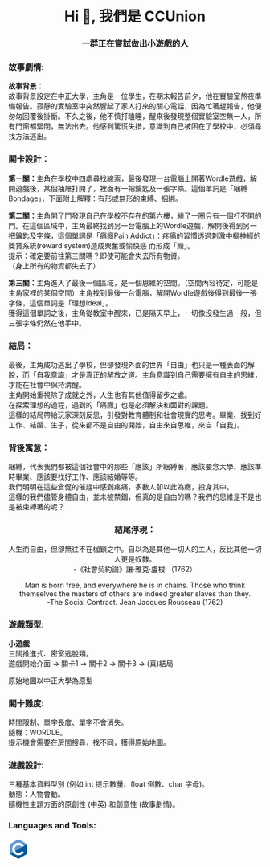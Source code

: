 <!DOCTYPE html>
<html lang="zh-Hant">
<head>
    <meta charset="UTF-8">
    <meta name="viewport" content="width=device-width, initial-scale=1.0">
    <title>CCUnion 小遊戲介紹</title>
</head>
<body>

<h1 align="center">Hi 👋, 我們是 CCUnion</h1>
<h3 align="center">一群正在嘗試做出小遊戲的人</h3>

<h3 align="left">故事劇情:</h3>
<p align="left">
    <strong>故事背景：</strong><br>
    故事背景設定在中正大學，主角是一位學生，在期末報告前夕，他在實驗室熬夜準備報告。寂靜的實驗室中突然響起了家人打來的關心電話，因為忙著趕報告，他便匆匆回覆後掛斷。不久之後，他不慎打瞌睡，醒來後發現整個實驗室空無一人，所有門窗都緊閉，無法出去。他感到驚慌失措，意識到自己被困在了學校中，必須尋找方法逃出。
</p>

<h3 align="left">關卡設計：</h3>
<p align="left">
    <strong>第一關：</strong>主角在學校中四處尋找線索，最後發現一台電腦上開著Wordle遊戲，解開遊戲後，某個抽屜打開了，裡面有一把鑰匙及一張字條。這個單詞是「綑縛Bondage」，下面附上解釋：有形或無形的束縛、捆綁。
</p>
<p align="left">
    <strong>第二關：</strong>主角開了門發現自己在學校不存在的第六樓，繞了一圈只有一個打不開的門。在這個區域中，主角最終找到另一台電腦上的Wordle遊戲，解開後得到另一把鑰匙及字條，這個單詞是「痛癮Pain Addict」：疼痛的習慣透過刺激中樞神經的獎賞系統(reward system)造成興奮或愉快感 而形成「癮」。<br>
    提示：確定要前往第三關嗎？即使可能會失去所有物資。<br>
    （身上所有的物資都失去了）
</p>
<p align="left">
    <strong>第三關：</strong>主角進入了最後一個區域，是一個思維的空間。（空間內容待定，可能是主角家裡的某個空間）主角找到最後一台電腦，解開Wordle遊戲後得到最後一張字條，這個單詞是「理想Ideal」。<br>
    獲得這個單詞之後，主角從教室中醒來，已是隔天早上，一切像沒發生過一般，但三張字條仍然在他手中。
</p>

<h3 align="left">結局：</h3>
<p align="left">
    最後，主角成功逃出了學校，但卻發現外面的世界「自由」也只是一種表面的解脫，而「自我意識」才是真正的解放之道。主角意識到自己需要擁有自主的思維，才能在社會中保持清醒。<br>
    主角開始重視除了成就之外，人生也有其他值得留步之處。<br>
    在探索理想的過程，遇到的「痛癮」也是必須解決和面對的課題。<br>
    這樣的結局帶給玩家深刻反思，引發對教育體制和社會現實的思考。畢業、找到好工作、結婚、生子，從來都不是自由的開始，自由來自思維，來自「自我」。
</p>

<h3 align="left">背後寓意：</h3>
<p align="left">
    綑縛，代表我們都被這個社會中的那些「應該」所綑縛著，應該要念大學、應該準時畢業、應該要找好工作、應該結婚等等。<br>
    我們明明在這些倉促的催趕中感到疼痛，多數人卻以此為癮，投身其中。<br>
    這樣的我們儘管身體自由，並未被禁錮，但真的是自由的嗎？我們的思維是不是也是被束縛著的呢？
</p>

<h3 align="center">結尾浮現：</h3>
<p align="center">
    人生而自由，但卻無往不在枷鎖之中。自以為是其他一切人的主人，反比其他一切人更是奴隸。<br>
    -《社會契約論》讓·雅克·盧梭 （1762）
</p>
<p align="center">
    Man is born free, and everywhere he is in chains. Those who think themselves the masters of others are indeed greater slaves than they.<br>
    -The Social Contract. Jean Jacques Rousseau (1762)
</p>


<h3 align="left">遊戲類型:</h3>
<p align="left">
    <strong>小遊戲</strong><br>
    三關推進式、密室逃脫類。<br>
    遊戲開始介面 → 關卡1 → 關卡2 → 關卡3 → (真)結局
</p>
<p align="left">
    原始地圖以中正大學為原型
</p>

<h3 align="left">關卡難度:</h3>
<p align="left">
    時間限制、單字長度、單字不會消失。<br>
    隨機：WORDLE。<br>
    提示機會需要在房間搜尋，找不同，獲得原始地圖。
</p>

<h3 align="left">遊戲設計:</h3>
<p align="left">
    三種基本資料型別 (例如 int 提示數量、float 倒數、char 字母)。<br>
    動態：人物會動。<br>
    隨機性主題方面的原創性 (中英) 和創意性 (故事劇情)。
</p>

<h3 align="left">Languages and Tools:</h3>
<p align="left"> 
    <a href="https://www.cprogramming.com/" target="_blank" rel="noreferrer"> 
        <img src="https://raw.githubusercontent.com/devicons/devicon/master/icons/c/c-original.svg" alt="c" width="40" height="40"/> 
    </a> 
</p>

</body>
</html>
